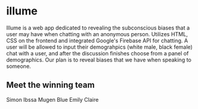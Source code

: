 # illume
Illume is a web app dedicated to revealing the subconscious biases that a user may have when chatting with an anonymous person. Utilizes HTML, CSS on the frontend and integrated Google's Firebase API for chatting. A user will be allowed to input their demograhpics (white male, black female) chat with a user, and after the discussion finishes choose from a panel of demographics. Our plan is to reveal biases that we have when speaking to someone.

## Meet the winning team
Simon Ibssa
Mugen Blue
Emily Claire
